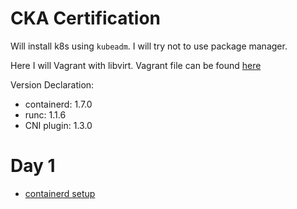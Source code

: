 # CKA Certification

Will install k8s using `kubeadm`. I will try not to use package manager.

Here I will Vagrant with libvirt. Vagrant file can be found [here](https://github.com/SakibFarhad/VagrantBook/tree/master/k8s_cka)

Version Declaration:

* containerd: 1.7.0
* runc: 1.1.6
* CNI plugin: 1.3.0

# Day 1
* [containerd setup](containerd.md)
